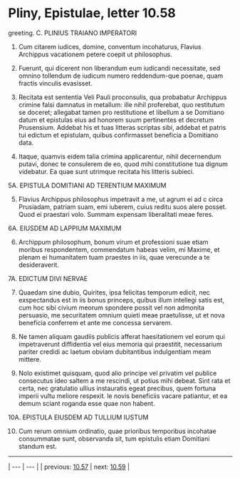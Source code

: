 # Pliny, Epistulae, letter 10.58

greeting. C. PLINIUS TRAIANO IMPERATORI



1. Cum citarem iudices, domine, conventum incohaturus, Flavius Archippus vacationem petere coepit ut philosophus.



2. Fuerunt, qui dicerent non liberandum eum iudicandi necessitate, sed omnino tollendum de iudicum numero reddendum-que poenae, quam fractis vinculis evasisset.



3. Recitata est sententia Veli Pauli proconsulis, qua probabatur Archippus crimine falsi damnatus in metallum: ille nihil proferebat, quo restitutum se doceret; allegabat tamen pro restitutione et libellum a se Domitiano datum et epistulas eius ad honorem suum pertinentes et decretum Prusensium. Addebat his et tuas litteras scriptas sibi, addebat et patris tui edictum et epistulam, quibus confirmasset beneficia a Domitiano data.



4. Itaque, quamvis eidem talia crimina applicarentur, nihil decernendum putavi, donec te consulerem de eo, quod mihi constitutione tua dignum videbatur. Ea quae sunt utrimque recitata his litteris subieci.



5A. EPISTULA DOMITIANI AD TERENTIUM MAXIMUM



5. Flavius Archippus philosophus impetravit a me, ut agrum ei ad c circa Prusiadam, patriam suam, emi iuberem, cuius reditu suos alere posset. Quod ei praestari volo. Summam expensam liberalitati meae feres.



6A. EIUSDEM AD LAPPIUM MAXIMUM



6. Archippum philosophum, bonum virum et professioni suae etiam moribus respondentem, commendatum habeas velim, mi Maxime, et plenam ei humanitatem tuam praestes in iis, quae verecunde a te desideraverit.



7A. EDICTUM DIVI NERVAE



7. Quaedam sine dubio, Quirites, ipsa felicitas temporum edicit, nec exspectandus est in iis bonus princeps, quibus illum intellegi satis est, cum hoc sibi civium meorum spondere possit vel non admonita persuasio, me securitatem omnium quieti meae praetulisse, ut et nova beneficia conferrem et ante me concessa servarem.



8. Ne tamen aliquam gaudiis publicis afferat haesitationem vel eorum qui impetraverunt diffidentia vel eius memoria qui praestitit, necessarium pariter credidi ac laetum obviam dubitantibus indulgentiam meam mittere.



9. Nolo existimet quisquam, quod alio principe vel privatim vel publice consecutus <sit> ideo saltem a me rescindi, ut potius mihi debeat. Sint rata et certa, nec gratulatio ullius instauratis egeat precibus, quem fortuna imperii vultu meliore respexit. le novis beneficiis vacare patiantur, et ea demum sciant roganda esse quae non habent.



10A. EPISTULA EIUSDEM AD TULLIUM IUSTUM



10. Cum rerum omnium ordinatio, quae prioribus temporibus incohatae consummatae sunt, observanda sit, tum epistulis etiam Domitiani standum est.



---

| --- | --- |
| previous: [10.57](../10.57/) | next: [10.59](../10.59/) |